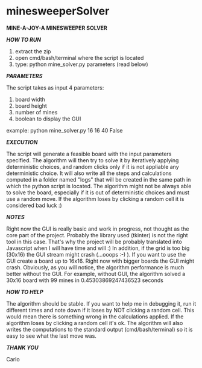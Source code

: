 # minesweeperSolver

**MINE-A-JOY-A MINESWEEPER SOLVER**


***HOW TO RUN***

1) extract the zip
2) open cmd/bash/terminal where the script is located
3) type: python mine_solver.py parameters (read below)

***PARAMETERS***

The script takes as input 4 parameters:
1) board width
2) board height
3) number of mines
4) boolean to display the GUI

example: python mine_solver.py 16 16 40 False

***EXECUTION***

The script will generate a feasible board with the input parameters specified. The algorithm will then try to solve it by iteratively applying deterministic choices, and random clicks only if it is not appliable any deterministic choice.
It will also write all the steps and calculations computed in a folder named "logs" that will be created in the same path in which the python script is located.
The algorithm might not be always able to solve the board, especially if it is out of deterministic choices and must use a random move. If the algorithm loses by clicking a random cell it is considered bad luck :)

***NOTES***

Right now the GUI is really basic and work in progress, not thought as the core part of the project. Probably the library used (tkinter) is not the right tool in this case. That's why the project will be probably translated into Javascript when I will have time and will :)
In addition, if the grid is too big (30x16) the GUI stream might crash (...ooops :-) ). If you want to use the GUI create a board up to 16x16. Right now with bigger boards the GUI might crash.
Obviously, as you will notice, the algorithm performance is much better without the GUI.
For example, without GUI, the algorithm solved a 30x16 board with 99 mines in 0.45303869247436523 seconds

***HOW TO HELP***

The algorithm should be stable. If you want to help me in debugging it, run it different times and note down if it loses by NOT clicking a random cell. This would mean there is something wrong in the calculations applied.
If the algorithm loses by clicking a random cell it's ok.
The algorithm will also writes the computations to the standard output (cmd/bash/terminal) so it is easy to see what the last move was.



***THANK YOU***

Carlo
